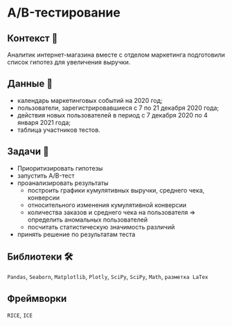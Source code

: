 # A/B-тестирование

## Контекст 🔮
Аналитик интернет-магазина вместе с отделом маркетинга подготовили список гипотез для увеличения выручки.

## Данные 📁

* календарь маркетинговых событий на 2020 год;
* пользователи, зарегистрировавшиеся с 7 по 21 декабря 2020 года;
* действия новых пользователей в период с 7 декабря 2020 по 4 января 2021 года;
* таблица участников тестов.

## Задачи 📝

* Приоритизировать гипотезы 
* запустить A/B-тест 
* проанализировать результаты
    * построить графики кумулятивных выручки, среднего чека, конверсии
    * относительного изменения кумулятивной конверсии
    * количества заказов и среднего чека на пользователя => определить аномальных пользователей
    * посчитать статистическую значимость различий
* принять решение по результатам теста

## Библиотеки 🛠️

`Pandas`, `Seaborn`, `Matplotlib`, `Plotly`, `SciPy`, `SciPy`, `Math`, `разметка LaTex`

## Фреймворки

`RICE`, `ICE`

<br>
